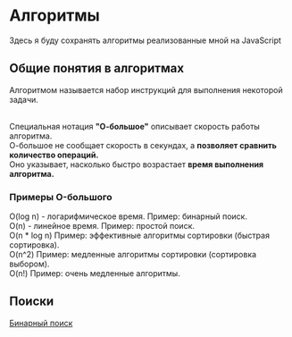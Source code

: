 <h1>Алгоритмы</h1>
<p>Здесь я буду сохранять алгоритмы реализованные мной на JavaScript</p>
<h2>Общие понятия в алгоритмах</h2>
Алгоритмом называется набор инструкций для выполнения некоторой задачи.<br>
<br>
<p>Специальная нотация <b>"О-большое"</b> описывает скорость работы алгоритма. <br>
О-большое не сообщает скорость в секундах, a <b>позволяет сравнить количество операций.</b> <br>
Оно указывает, насколько быстро возрастает <b>время выполнения алгоритма.</b></p>
<h3>Примеры O-большого</h3>
O(log n) - логарифмическое время. Пример: бинарный поиск. <br>
O(n) - линейное время. Пример: простой поиск. <br>
O(n * log n) Пример: эффективные алгоритмы сортировки (быстрая сортировка). <br>
O(n^2) Пример: медленные алгоритмы сортировки (сортировка выбором). <br>
O(n!) Пример: очень медленные алгоритмы. 
<h2>Поиски</h2>
<a href="https://github.com/teekirienkov/EducationJS/blob/master/Algorithms/Introduction/binarySearch.js">Бинарный поиск</a>